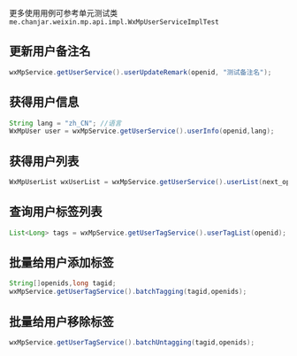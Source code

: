 更多使用用例可参考单元测试类`me.chanjar.weixin.mp.api.impl.WxMpUserServiceImplTest`

## 更新用户备注名
```java
wxMpService.getUserService().userUpdateRemark(openid, "测试备注名");
```

## 获得用户信息
```java
String lang = "zh_CN"; //语言
WxMpUser user = wxMpService.getUserService().userInfo(openid,lang);
```

## 获得用户列表
```java
WxMpUserList wxUserList = wxMpService.getUserService().userList(next_openid);
```

## 查询用户标签列表
```java
List<Long> tags = wxMpService.getUserTagService().userTagList(openid);
```

## 批量给用户添加标签
```java
String[]openids,long tagid;
wxMpService.getUserTagService().batchTagging(tagid,openids);
```

## 批量给用户移除标签
```java
wxMpService.getUserTagService().batchUntagging(tagid,openids);
```

